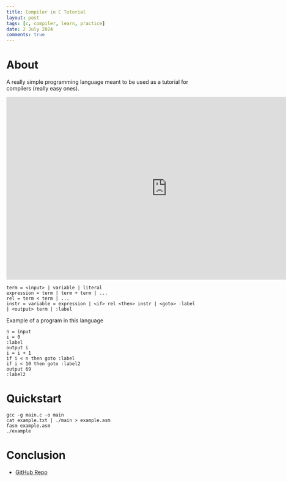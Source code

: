 ```yaml
---
title: Compiler in C Tutorial
layout: post
tags: [c, compiler, learn, practice]
date: 2 July 2024
comments: true
---
```


# About

A really simple programming language meant to be used as a tutorial for
compilers (really easy ones).

<div class="video-container" align="center">
	<iframe
        title="YouTube video player"
        width="840"
        height="478"
        src="https://www.youtube.com/embed/HOe2YFnzO2I"
        frameborder="0"
        allow="accelerometer; autoplay; clipboard-write; encrypted-media; gyroscope; picture-in-picture; web-share"
        allowfullscreen
    >
    </iframe>
</div>

```text
term = <input> | variable | literal
expression = term | term + term | ...
rel = term < term | ...
instr = variable = expression | <if> rel <then> instr | <goto> :label | <output> term | :label
```

Example of a program in this language

```text
n = input
i = 0
:label
output i
i = i + 1
if i < n then goto :label
if i < 10 then goto :label2
output 69
:label2
```

# Quickstart

```console
gcc -g main.c -o main
cat example.txt | ./main > example.asm
fasm example.asm
./example
```

# Conclusion

- [GitHub Repo](https://github.com/alexjercan/compiler-tutorial)
